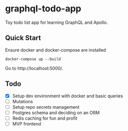 # graphql-todo-app

Toy todo list app for learning GraphQL and Apollo.

## Quick Start

Ensure docker and docker-compose are installed

    docker-compose up --build

Go to http://localhost:5000/.

## Todo

- [x] Setup dev environment with docker and basic queries
- [ ] Mutations
- [ ] Setup repo secrets management
- [ ] Postgres schema and deciding on an ORM
- [ ] Redis caching for fun and profit
- [ ] MVP frontend